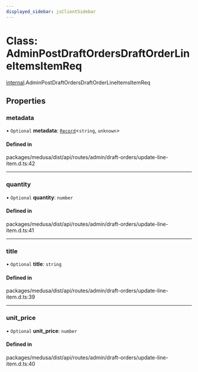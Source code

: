 ```yaml
---
displayed_sidebar: jsClientSidebar
---
```


# Class: AdminPostDraftOrdersDraftOrderLineItemsItemReq

[internal](../modules/internal.md).AdminPostDraftOrdersDraftOrderLineItemsItemReq

## Properties

### metadata

• `Optional` **metadata**: [`Record`](../modules/internal.md#record)<`string`, `unknown`\>

#### Defined in

packages/medusa/dist/api/routes/admin/draft-orders/update-line-item.d.ts:42

___

### quantity

• `Optional` **quantity**: `number`

#### Defined in

packages/medusa/dist/api/routes/admin/draft-orders/update-line-item.d.ts:41

___

### title

• `Optional` **title**: `string`

#### Defined in

packages/medusa/dist/api/routes/admin/draft-orders/update-line-item.d.ts:39

___

### unit\_price

• `Optional` **unit\_price**: `number`

#### Defined in

packages/medusa/dist/api/routes/admin/draft-orders/update-line-item.d.ts:40
